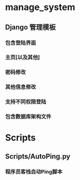 # manage_system

## Django 管理模板
### 包含登陆界面
### 主页[以及其他]
### 密码修改
### 其他信息修改
### 支持不同权限登陆
### 包含数据库架构文件


# Scripts
## Scripts/AutoPing.py
### 程序员客栈自动Ping脚本
